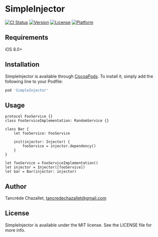 # SimpleInjector

[![CI Status](https://img.shields.io/travis/AncAinu/SimpleInjector.svg?style=flat)](https://travis-ci.org/AncAinu/SimpleInjector)
[![Version](https://img.shields.io/cocoapods/v/SimpleInjector.svg?style=flat)](https://cocoapods.org/pods/SimpleInjector)
[![License](https://img.shields.io/cocoapods/l/SimpleInjector.svg?style=flat)](https://cocoapods.org/pods/SimpleInjector)
[![Platform](https://img.shields.io/cocoapods/p/SimpleInjector.svg?style=flat)](https://cocoapods.org/pods/SimpleInjector)

## Requirements

iOS 8.0+

## Installation

SimpleInjector is available through [CocoaPods](https://cocoapods.org). To install
it, simply add the following line to your Podfile:

```ruby
pod 'SimpleInjector'
```

## Usage

```
protocol FooService {}
class FooServiceImplementation: RandomService {}

class Bar {
    let fooService: FooService
    
    init(injector: Injector) {
        fooService = injector.dependency()
    }
}

let fooService = FooServiceImplementation()
let injector = Injector([fooService])
let bar = Bar(injector: injector)
```

## Author

Tancrède Chazallet, tancredechazallet@gmail.com

## License

SimpleInjector is available under the MIT license. See the LICENSE file for more info.
